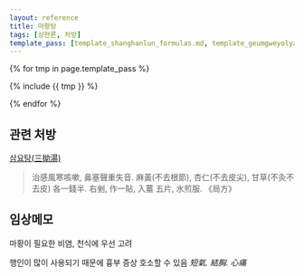 ```yaml
---
layout: reference
title: 마황탕
tags: [상한론, 처방]
template_pass: [template_shanghanlun_formulas.md, template_geumgweyolyag_formulas.md, template_etc_formulas.md]
---
```



{% for tmp in page.template_pass %}

{% include {{ tmp }} %}

{% endfor %}


## 관련 처방

[삼요탕(三拗湯)](https://mediclassics.kr/books/8/volume/13#content_536)

> 治感風寒咳嗽, 鼻塞聲重失音. 麻黃(不去根節), 杏仁(不去皮尖), 甘草(不灸不去皮) 各一錢半. 右剉, 作一貼, 入薑 五片, 水煎服. 《局方》

## 임상메모

마황이 필요한 비염, 천식에 우선 고려

행인이 많이 사용되기 때문에 흉부 증상 호소할 수 있음 _短氣. 結胸. 心痛_
